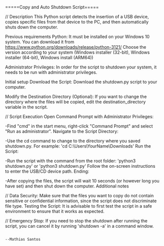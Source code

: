 =====Copy and Auto Shutdown Script=====

//
Description
This Python script detects the insertion of a USB device, copies specific files from that device to the PC, and then automatically shuts down the computer.

Previous requirements
Python: It must be installed on your Windows 10 system. You can download it from https://www.python.org/downloads/release/python-3121/
Choose the version according to your system (Windows installer (32-bit), Windows installer (64-bit), Windows install (ARM64))


Administrator Privileges: In order for the script to shutdown your system, it needs to be run with administrator privileges.

Initial setup
Download the Script: Download the shutdown.py script to your computer.

Modify the Destination Directory (Optional): If you want to change the directory where the files will be copied, edit the destination_directory variable in the script.


//
Script Execution
Open Command Prompt with Administrator Privileges:

-Find "cmd" in the start menu, right-click "Command Prompt" and select "Run as administrator".
Navigate to the Script Directory:

-Use the cd command to change to the directory where you saved shutdown.py.
For example: 'cd C:\Users\YourName\Downloads'
Run the Script:

-Run the script with the command from the root folder: 'python3 shutdown.py' or 'python3 shutdown.py'
Follow the on-screen instructions to enter the USB/CD device path.
Ending:

-After copying the files, the script will wait 10 seconds (or however long you have set) and then shut down the computer.
Additional notes


//
Data Security: Make sure that the files you want to copy do not contain sensitive or confidential information, since the script does not discriminate file type.
Testing the Script: It is advisable to first test the script in a safe environment to ensure that it works as expected.


//
Emergency Stop: If you need to stop the shutdown after running the script, you can cancel it by running 'shutdown -a' in a command window.










                                                                             --Mathias Santos